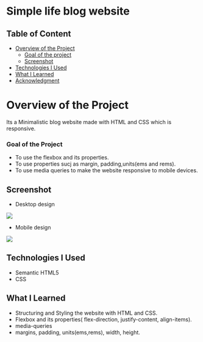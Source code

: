 # Simple life blog website

## Table of Content

 * [Overview of the Project](#overview-of-the-project)
      * [Goal of the project](#goal-of-the-project)
      * [Screenshot](#screenshot)
 * [Technologies I Used](#technologies-i-used)
 * [What I Learned](#what-i-learned) 
 * [Acknowledgment](#acknowledgment)

# Overview of the Project
Its a Minimalistic blog website made with HTML and CSS which is responsive.

### Goal of the Project
* To use the flexbox and its properties.
* To use properties sucj as margin, padding,units(ems and rems).
* To use media queries to make the website responsive to mobile devices.


## Screenshot

* Desktop design

![](./images/cardcomponentpreview.png)

* Mobile design

![](./images/mobilepreview.png)

## Technologies I Used
* Semantic HTML5
* CSS

## What I Learned
* Structuring and Styling the website with HTML and CSS.
* Flexbox and its properties( flex-direction, justify-content, align-items).
* media-queries
* margins, padding, units(ems,rems), width, height.
